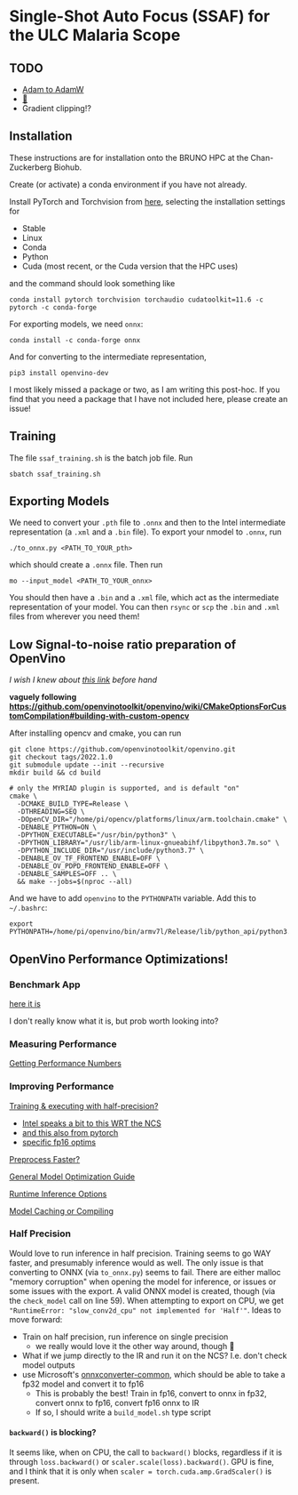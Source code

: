 # Single-Shot Auto Focus (SSAF) for the ULC Malaria Scope

## TODO

- [Adam to AdamW](https://www.fast.ai/2018/07/02/adam-weight-decay/)
- [:eyes:](https://arxiv.org/pdf/1708.07120.pdf)
- Gradient clipping!?

## Installation

These instructions are for installation onto the BRUNO HPC at the Chan-Zuckerberg Biohub.

Create (or activate) a conda environment if you have not already.

Install PyTorch and Torchvision from [here](https://pytorch.org/get-started/locally/), selecting the installation settings for

- Stable
- Linux
- Conda
- Python
- Cuda (most recent, or the Cuda version that the HPC uses)

and the command should look something like

```console
conda install pytorch torchvision torchaudio cudatoolkit=11.6 -c pytorch -c conda-forge
```

For exporting models, we need `onnx`:

```console
conda install -c conda-forge onnx
```

And for converting to the intermediate representation,

```console
pip3 install openvino-dev
```

I most likely missed a package or two, as I am writing this post-hoc. If you find that you need a package that I have  not included here, please create an issue!


## Training

The file `ssaf_training.sh` is the batch job file. Run

```console
sbatch ssaf_training.sh
```


## Exporting Models

We need to convert your `.pth` file to `.onnx` and then to the Intel intermediate representation (a `.xml` and a `.bin` file). To export your nmodel to `.onnx`, run

```console
./to_onnx.py <PATH_TO_YOUR_pth>
```

which should create a `.onnx` file. Then run

```console
mo --input_model <PATH_TO_YOUR_onnx>
```

You should then have a `.bin` and a `.xml` file, which act as the intermediate representation of your model. You can then `rsync` or `scp` the `.bin` and `.xml` files from wherever you need them!



## Low Signal-to-noise ratio preparation of OpenVino

_I wish I knew about [this link](https://stackoverflow.com/collectives/intel/articles/72141365/how-to-convert-pytorch-model-and-run-it-with-openvino) before hand_

__vaguely following https://github.com/openvinotoolkit/openvino/wiki/CMakeOptionsForCustomCompilation#building-with-custom-opencv__

After installing opencv and cmake, you can run

```console
git clone https://github.com/openvinotoolkit/openvino.git
git checkout tags/2022.1.0
git submodule update --init --recursive
mkdir build && cd build
```

```console
# only the MYRIAD plugin is supported, and is default "on"
cmake \
  -DCMAKE_BUILD_TYPE=Release \
  -DTHREADING=SEQ \
  -DOpenCV_DIR="/home/pi/opencv/platforms/linux/arm.toolchain.cmake" \
  -DENABLE_PYTHON=ON \
  -DPYTHON_EXECUTABLE="/usr/bin/python3" \
  -DPYTHON_LIBRARY="/usr/lib/arm-linux-gnueabihf/libpython3.7m.so" \
  -DPYTHON_INCLUDE_DIR="/usr/include/python3.7" \
  -DENABLE_OV_TF_FRONTEND_ENABLE=OFF \
  -DENABLE_OV_PDPD_FRONTEND_ENABLE=OFF \
  -DENABLE_SAMPLES=OFF .. \
  && make --jobs=$(nproc --all)
```

And we have to add `openvino` to the `PYTHONPATH` variable. Add this to `~/.bashrc`:
```console
export PYTHONPATH=/home/pi/openvino/bin/armv7l/Release/lib/python_api/python3.7:$PYTHONPATH
```


## OpenVino Performance Optimizations!

### Benchmark App

[here it is](https://docs.openvino.ai/latest/openvino_inference_engine_tools_benchmark_tool_README.html#run-the-tool)

I don't really know what it is, but prob worth looking into?

### Measuring Performance

[Getting Performance Numbers](https://docs.openvino.ai/latest/openvino_docs_MO_DG_Getting_Performance_Numbers.html#doxid-openvino-docs-m-o-d-g-getting-performance-numbers)

### Improving Performance

[Training & executing with half-precision?](https://pytorch.org/blog/accelerating-training-on-nvidia-gpus-with-pytorch-automatic-mixed-precision/)
- [Intel speaks a bit to this WRT the NCS](https://www.intel.com/content/www/us/en/developer/articles/technical/intel-neural-compute-stick-2-intel-ncs-2-and-16-floating-point-fp16.html)
- [and this also from pytorch](https://pytorch.org/docs/stable/amp.html)
- [specific fp16 optims](https://pytorch.org/docs/stable/notes/amp_examples.html)

[Preprocess Faster?](https://docs.openvino.ai/latest/openvino_docs_OV_UG_Preprocessing_Details.html#doxid-openvino-docs-o-v-u-g-preprocessing-details)

[General Model Optimization Guide](https://docs.openvino.ai/latest/openvino_docs_model_optimization_guide.html#doxid-openvino-docs-model-optimization-guide)

[Runtime Inference Options](https://docs.openvino.ai/latest/openvino_docs_deployment_optimization_guide_dldt_optimization_guide.html#doxid-openvino-docs-deployment-optimization-guide-dldt-optimization-guide)

[Model Caching or Compiling](https://docs.openvino.ai/latest/openvino_docs_OV_UG_Model_caching_overview.html#doxid-openvino-docs-o-v-u-g-model-caching-overview)


### Half Precision

Would love to run inference in half precision. Training seems to go WAY faster, and presumably inference would as well. The only issue is that converting to ONNX (via `to_onnx.py`) seems to fail. There are either malloc "memory corruption" when opening the model for inference, or issues or some issues with the export. A valid ONNX model is created, though (via the `check_model` call on line 59). When attempting to export on CPU, we get `"RuntimeError: "slow_conv2d_cpu" not implemented for 'Half'"`. Ideas to move forward:

- Train on half precision, run inference on single precision
  - we really would love it the other way around, though :grimacing:
- What if we jump directly to the IR and run it on the NCS? I.e. don't check model outputs
- use Microsoft's [onnxconverter-common](https://github.com/microsoft/onnxconverter-common), which should be able to take a fp32 model and convert it to fp16
  - This is probably the best! Train in fp16, convert to onnx in fp32, convert onnx to fp16, convert fp16 onnx to IR
  - If so, I should write a `build_model.sh` type script


#### `backward()` is blocking?

It seems like, when on CPU, the call to `backward()` blocks, regardless if it is through `loss.backward()` or `scaler.scale(loss).backward()`. GPU is fine, and I think that it is only when `scaler = torch.cuda.amp.GradScaler()` is present.
